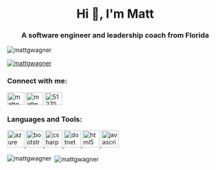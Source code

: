 <h1 align="center">Hi 👋, I'm Matt</h1>
<h3 align="center">A software engineer and leadership coach from Florida</h3>

<p align="left"> <img src="https://komarev.com/ghpvc/?username=mattgwagner&label=Profile%20views&color=0e75b6&style=flat" alt="mattgwagner" /> </p>

<p align="left"> <a href="https://github.com/ryo-ma/github-profile-trophy"><img src="https://github-profile-trophy.vercel.app/?username=mattgwagner" alt="mattgwagner" /></a> </p>

<p align="left">
<h3 align="left">Connect with me:</h3>
<a href="https://redleg.dev" target="blank"><img align="center" src="https://lh6.googleusercontent.com/5JLwWDbR06HGkbuxDzRJM3RkwjVlFRyta8ZfDHLJ4UphFwTuHnUOZgwCwSMoFgWS6OnKTPE=w16383" alt="mattgwagner" height="30" width="40" /></a>
<a href="https://linkedin.com/in/mattgwagner" target="blank"><img align="center" src="https://cdn.jsdelivr.net/npm/simple-icons@3.0.1/icons/linkedin.svg" alt="mattgwagner" height="30" width="40" /></a>
<a href="https://stackoverflow.com/users/51270" target="blank"><img align="center" src="https://cdn.jsdelivr.net/npm/simple-icons@3.0.1/icons/stackoverflow.svg" alt="51270" height="30" width="40" /></a>
</p>

<h3 align="left">Languages and Tools:</h3>
<p align="left"> <a href="https://azure.microsoft.com/en-in/" target="_blank"> <img src="https://www.vectorlogo.zone/logos/microsoft_azure/microsoft_azure-icon.svg" alt="azure" width="40" height="40"/> </a> <a href="https://getbootstrap.com" target="_blank"> <img src="https://devicons.github.io/devicon/devicon.git/icons/bootstrap/bootstrap-plain.svg" alt="bootstrap" width="40" height="40"/> </a> <a href="https://www.w3schools.com/cs/" target="_blank"> <img src="https://devicons.github.io/devicon/devicon.git/icons/csharp/csharp-original.svg" alt="csharp" width="40" height="40"/> </a> <a href="https://dotnet.microsoft.com/" target="_blank"> <img src="https://devicons.github.io/devicon/devicon.git/icons/dot-net/dot-net-original-wordmark.svg" alt="dotnet" width="40" height="40"/> </a> <a href="https://www.w3.org/html/" target="_blank"> <img src="https://devicons.github.io/devicon/devicon.git/icons/html5/html5-original-wordmark.svg" alt="html5" width="40" height="40"/> </a> <a href="https://developer.mozilla.org/en-US/docs/Web/JavaScript" target="_blank"> <img src="https://devicons.github.io/devicon/devicon.git/icons/javascript/javascript-original.svg" alt="javascript" width="40" height="40"/> </a> </p>

<p><img align="left" src="https://github-readme-stats.vercel.app/api/top-langs/?username=mattgwagner&layout=compact" alt="mattgwagner" /></p>

<p>&nbsp;<img align="center" src="https://github-readme-stats.vercel.app/api?username=mattgwagner&show_icons=true" alt="mattgwagner" /></p>
